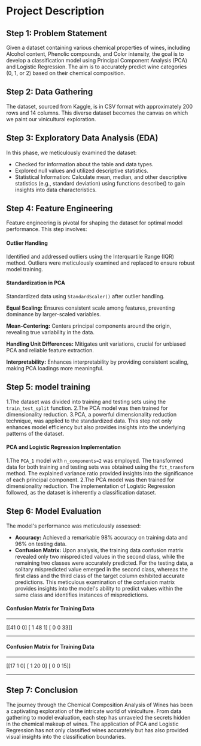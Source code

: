 # Project Description

## Step 1: Problem Statement
Given a dataset containing various chemical properties of wines, including Alcohol content, Phenolic compounds, and Color intensity, the goal is to develop a classification model using Principal Component Analysis (PCA) and Logistic Regression. The aim is to accurately predict wine categories (0, 1, or 2) based on their chemical composition.

## Step 2: Data Gathering
The dataset, sourced from Kaggle, is in CSV format with approximately 200 rows and 14 columns. This diverse dataset becomes the canvas on which we paint our vinicultural exploration.
 
## Step 3: Exploratory Data Analysis (EDA)
In this phase, we meticulously examined the dataset:
- Checked for information about the table and data types.
- Explored null values and utilized descriptive statistics.
- Statistical Information: Calculate mean, median, and other descriptive statistics (e.g., standard deviation) using functions describe() to gain insights into data characteristics.

## Step 4: Feature Engineering

Feature engineering is pivotal for shaping the dataset for optimal model performance. This step involves:

#### Outlier Handling

Identified and addressed outliers using the Interquartile Range (IQR) method. Outliers were meticulously examined and replaced to ensure robust model training.

#### Standardization in PCA
Standardized data using `StandardScaler()` after outlier handling.

**Equal Scaling:** Ensures consistent scale among features, preventing dominance by larger-scaled variables.

**Mean-Centering:** Centers principal components around the origin, revealing true variability in the data.

**Handling Unit Differences:** Mitigates unit variations, crucial for unbiased PCA and reliable feature extraction.

**Interpretability:** Enhances interpretability by providing consistent scaling, making PCA loadings more meaningful.

## Step 5: model training
1.The dataset was divided into training and testing sets using the `train_test_split` function. 
2.The PCA model was then trained for dimensionality reduction.
3.PCA, a powerful dimensionality reduction technique, was applied to the standardized data. This step not only enhances model efficiency but also provides insights into the underlying patterns of the dataset.

####  PCA and Logistic Regression Implementation
1.The `PCA_1` model with `n_components=2` was employed. The transformed data for both training and testing sets was obtained using the `fit_transform` method. The explained variance ratio provided insights into the significance of each principal component.
2.The PCA model was then trained for dimensionality reduction. The implementation of Logistic Regression followed, as the dataset is inherently a classification dataset.

## Step 6: Model Evaluation
The model's performance was meticulously assessed:
- **Accuracy:** Achieved a remarkable 98% accuracy on training data and 96% on testing data.
- **Confusion Matrix:** Upon analysis, the training data confusion matrix revealed only two mispredicted values in the second class, while the remaining two classes were accurately predicted.
For the testing data, a solitary mispredicted value emerged in the second class, whereas the first class and the third class of the target column exhibited accurate predictions.
This meticulous examination of the confusion matrix provides insights into the model's ability to predict values within the same class and identifies instances of mispredictions.

#### Confusion Matrix for Training Data
***
 [[41  0  0]
 [ 1 48  1]
 [ 0  0 33]]
 ***
#### Confusion Matrix for Training Data
***
 [[17  1  0]
 [ 1 20  0]
 [ 0  0 15]]
 ***

## Step 7: Conclusion
The journey through the Chemical Composition Analysis of Wines has been a captivating exploration of the intricate world of viniculture. From data gathering to model evaluation, each step has unraveled the secrets hidden in the chemical makeup of wines. The application of PCA and Logistic Regression has not only classified wines accurately but has also provided visual insights into the classification boundaries.


